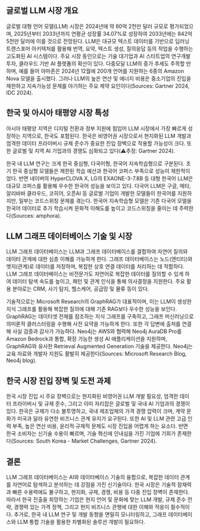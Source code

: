 ## 글로벌 LLM 시장 개요
글로벌 대형 언어 모델(LLM) 시장은 2024년에 약 60억 2천만 달러 규모로 평가되었으며, 2025년부터 2033년까지 연평균 성장률 34.07%로 성장하여 2033년에는 842억 5천만 달러에 이를 것으로 전망된다. LLM은 대규모 텍스트 데이터를 기반으로 딥러닝 트랜스포머 아키텍처를 활용해 번역, 요약, 텍스트 생성, 질의응답 등의 작업을 수행하는 고도화된 AI 시스템이다. 주요 시장 동인으로는 기술 대기업과 AI 스타트업의 연구개발 투자, 클라우드 기반 AI 플랫폼의 확산이 있다. 다중모달 LLM의 증가 추세도 주목할 만하며, 예를 들어 아마존은 2024년 12월에 200개 언어를 지원하는 6종의 Amazon Nova 모델을 출시했다. 그러나 LLM의 높은 연산 및 에너지 비용은 중소기업의 진입을 제한하고 지속가능성 문제를 야기하는 주요 제약 요인이다(Sources: Gartner 2024, IDC 2024).

## 한국 및 아시아 태평양 시장 특성
아시아 태평양 지역은 디지털 전환과 정부 지원에 힘입어 LLM 시장에서 가장 빠르게 성장하는 지역으로, 한국도 포함된다. 한국은 비영어권 시장으로서 현지화된 LLM 개발과 엄격한 데이터 프라이버시 규제 준수가 중요한 진입 장벽으로 작용할 가능성이 크다. 또한 글로벌 및 지역 AI 기업과의 경쟁도 심화되고 있다(⚠️추정: Gartner 2024).

한국 내 LLM 연구는 크게 한국 중심형, 다국어형, 한국어 지속학습형으로 구분된다. 초기 한국 중심형 모델들은 제한된 학습 예산과 한국어 코퍼스 부족으로 성능이 제한적이었다. 반면 네이버의 HyperCLOVA X, LG의 EXAONE-3-7.8B 등 대형 한국어 LLM은 대규모 코퍼스를 활용해 우수한 한국어 성능을 보이고 있다. 다국어 LLM은 구글, 메타, 알리바바 클라우드, 코히어, 오픈AI 등 글로벌 기업이 개발한 모델들이 한국어를 지원하지만, 일부는 코드스위칭 문제를 겪는다. 한국어 지속학습형 모델은 기존 다국어 모델을 한국어 데이터로 추가 학습시켜 문화적 이해도를 높이고 코드스위칭을 줄이는 데 주력한다(Sources: amphora).

## LLM 그래프 데이터베이스 기술 및 시장
LLM 그래프 데이터베이스는 LLM과 그래프 데이터베이스를 결합하여 자연어 질의와 데이터 관계에 대한 심층 이해를 가능하게 한다. 그래프 데이터베이스는 노드(엔티티)와 엣지(관계)로 데이터를 저장하며, 복잡한 상호 연결 데이터를 처리하는 데 적합하다. LLM 그래프 데이터베이스는 비전문가도 자연어로 복잡한 데이터를 질의할 수 있게 하여 데이터 탐색 속도를 높이고, 패턴 및 관계 인식을 통해 의사결정을 지원한다. 주요 활용 분야로는 CRM, 사기 탐지, 헬스케어, 공급망 및 물류 등이 있다.

기술적으로는 Microsoft Research의 GraphRAG가 대표적이며, 이는 LLM이 생성한 지식 그래프를 활용해 복잡한 질의에 대해 기존 RAG보다 우수한 성능을 보인다. GraphRAG는 데이터셋 전체를 참조하는 지식 그래프를 구축하고, 그래프 머신러닝으로 의미론적 클러스터링을 수행해 사전 요약을 가능하게 한다. 또한 각 답변에 출처를 연결해 사실 검증과 감사가 가능하다. Neo4j는 AWS와 협력해 Neo4j AuraDB Pro를 Amazon Bedrock과 통합, 확장 가능한 생성 AI 애플리케이션을 지원하며, GraphRAG와 유사한 Retrieval Augmented Generation 기술을 제공한다. Neo4j는 교육 자료와 개발자 지원도 활발히 제공한다(Sources: Microsoft Research Blog, Neo4j blog).

## 한국 시장 진입 장벽 및 도전 과제
한국 시장 진입 시 주요 장벽으로는 현지화된 비영어권 LLM 개발 필요성, 엄격한 데이터 프라이버시 및 규제 준수, 그리고 이미 자리잡은 글로벌 및 국내 AI 기업과의 경쟁이 있다. 한국은 규제가 다소 불투명하고, 국내 제조업체의 가격 경쟁 압력이 크며, 계약 문화가 미국과 달라 유연한 비즈니스 관계 유지가 요구된다. 또한 AI 및 LLM 관련 고급 인력 부족, 높은 연산 비용, 윤리적·규제적 문제도 시장 진입을 어렵게 하는 요소다. 반면 한국 소비자는 신기술 수용이 빠르며, 기술 혁신에 인내심을 가진 기업에 기회가 존재한다(Sources: South Korea - Market Challenges, Gartner 2024).

## 결론
LLM 그래프 데이터베이스는 AI와 데이터베이스 기술의 융합으로, 복잡한 데이터 관계를 자연어로 탐색하고 분석하는 데 강점을 가진 신기술이다. 한국 시장은 기술적 잠재력과 빠른 수용력에도 불구하고, 현지화, 규제, 경쟁, 비용 등 다중 진입 장벽이 존재한다. 따라서 한국 진출을 희망하는 기업은 현지 언어 및 문화에 맞는 LLM 개발, 규제 준수 전략, 경쟁력 있는 가격 정책, 그리고 현지 비즈니스 관행에 대한 이해와 적응이 필수적이다. 추가로, 한국 내 LLM 연구 및 개발 동향을 면밀히 모니터링하고, 그래프 데이터베이스와 LLM 통합 기술을 활용한 차별화된 솔루션 개발이 필요하다.